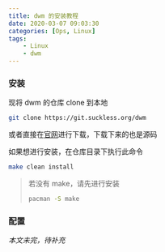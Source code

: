 ```yaml
---
title: dwm 的安装教程
date: 2020-03-07 09:03:30
categories: [Ops, Linux]
tags:
	- Linux
	- dwm
---
```


### 安装

现将 dwm 的仓库 clone 到本地

```bash
git clone https://git.suckless.org/dwm
```

或者直接在[官网](http://dwm.suckless.org/)进行下载，下载下来的也是源码

如果想进行安装，在仓库目录下执行此命令

```bash
make clean install
```

> 若没有 make，请先进行安装
>
> ```bash
> pacman -S make
> ```

### 配置

*本文未完，待补充*
